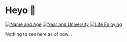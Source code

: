 # Heyo 🎈
[![Name and Age](https://img.shields.io/badge/Chris_Wong-v19-blue)](http://www.linkedin.com/in/real_cwong)
[![Year and University](https://img.shields.io/badge/2nd_Year-UNSW-yellow)](http://www.linkedin.com/in/real_cwong)
[![Life Enjoying](https://img.shields.io/badge/Enjoying-Life-green)](http://www.linkedin.com/in/real_cwong)

Nothing to see here as of now...
